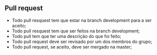 ## Pull request
* Todo pull resquest tem que estar na branch development para a ser aceito;
* Todo pull resquest tem que ser feitos na branch development;
* Todo pull tem que ter uma descrição do que foi feito;
* Todo pull request deve ser revisado por um dos membros do grupo;
* Todo pull request, se aceito, deve ser mergado na master;
